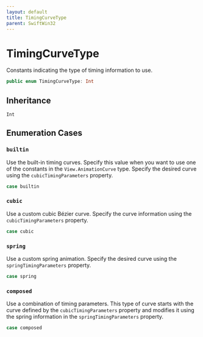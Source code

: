 ```yaml
---
layout: default
title: TimingCurveType
parent: SwiftWin32
---
```

# TimingCurveType

Constants indicating the type of timing information to use.

``` swift
public enum TimingCurveType: Int 
```

## Inheritance

`Int`

## Enumeration Cases

### `builtin`

Use the built-in timing curves. Specify this value when you want to use
one of the constants in the `View.AnimationCurve` type. Specify the
desired curve using the `cubicTimingParameters` property.

``` swift
case builtin
```

### `cubic`

Use a custom cubic Bézier curve. Specify the curve information using the
`cubicTimingParameters` property.

``` swift
case cubic
```

### `spring`

Use a custom spring animation. Specify the desired curve using the
`springTimingParameters` property.

``` swift
case spring
```

### `composed`

Use a combination of timing parameters. This type of curve starts with the
curve defined by the `cubicTimingParameters` property and modifies it
using the spring information in the `springTimingParameters` property.

``` swift
case composed
```
